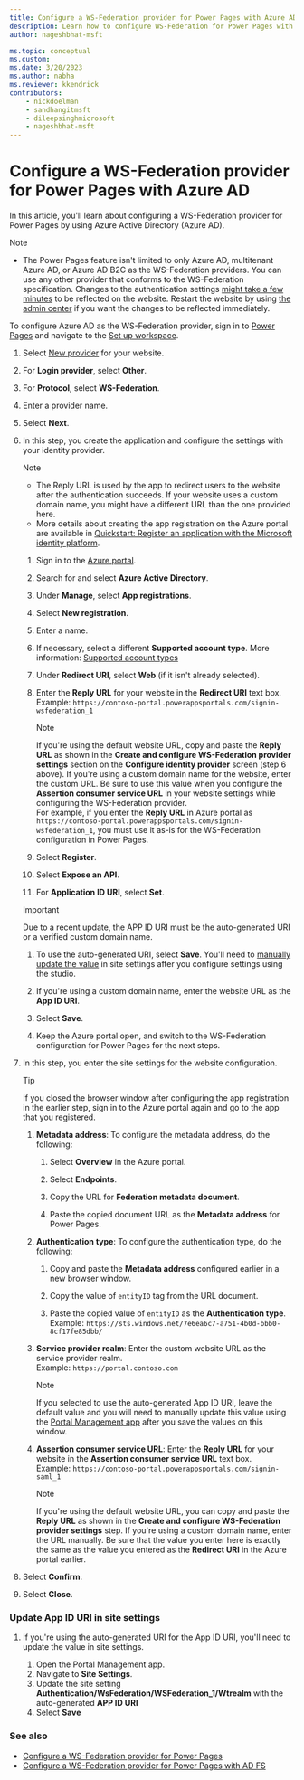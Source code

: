 ```yaml
---
title: Configure a WS-Federation provider for Power Pages with Azure AD
description: Learn how to configure WS-Federation for Power Pages with Azure Active Directory.
author: nageshbhat-msft

ms.topic: conceptual
ms.custom: 
ms.date: 3/20/2023
ms.author: nabha
ms.reviewer: kkendrick
contributors:
    - nickdoelman
    - sandhangitmsft
    - dileepsinghmicrosoft
    - nageshbhat-msft
---
```


# Configure a WS-Federation provider for Power Pages with Azure AD

In this article, you'll learn about configuring a WS-Federation provider for Power Pages by using Azure Active Directory (Azure AD).

> [!NOTE]
> - The Power Pages feature isn't limited to only Azure AD, multitenant Azure AD, or Azure AD B2C as the WS-Federation providers. You can use any other provider that conforms to the WS-Federation specification.
> Changes to the authentication settings [might take a few minutes](/power-apps/maker/portals/admin/clear-server-side-cache#caching-changes-for-portals-with-version-926x-or-later) to be reflected on the website. Restart the website by using [the admin center](../../admin/admin-overview.md) if you want the changes to be reflected immediately.

To configure Azure AD as the WS-Federation provider, sign in to [Power Pages](https://make.powerpages.microsoft.com) and navigate to the [Set up workspace](../../configure/setup-workspace.md).

1. Select [New provider](configure-site.md) for your website.

1. For **Login provider**, select **Other**.

1. For **Protocol**, select **WS-Federation**.

1. Enter a provider name.

1. Select **Next**.

1. In this step, you create the application and configure the settings with your identity provider.

    > [!NOTE]
    > - The Reply URL is used by the app to redirect users to the website after the authentication succeeds. If your website uses a custom domain name, you might have a different URL than the one provided here.
    > - More details about creating the app registration on the Azure portal are available in [Quickstart: Register an application with the Microsoft identity platform](/azure/active-directory/develop/quickstart-register-app).

    1. Sign in to the [Azure portal](https://portal.azure.com).

    1. Search for and select **Azure Active Directory**.

    1. Under **Manage**, select **App registrations**.

    1. Select **New registration**.

    1. Enter a name.

    1. If necessary, select a different **Supported account type**. More information: [Supported account types](/azure/active-directory/develop/quickstart-register-app)

    1. Under **Redirect URI**, select **Web** (if it isn't already selected).

    1. Enter the **Reply URL** for your website in the **Redirect URI** text box. <br /> Example: `https://contoso-portal.powerappsportals.com/signin-wsfederation_1`

        > [!NOTE]
        > If you're using the default website URL, copy and paste the **Reply URL** as shown in the **Create and configure WS-Federation provider settings** section on the **Configure identity provider** screen (step 6 above). If you're using a custom domain name for the website, enter the custom URL. Be sure to use this value when you configure the **Assertion consumer service URL** in your website settings while configuring the WS-Federation provider. <br /> For example, if you enter the **Reply URL** in Azure portal as `https://contoso-portal.powerappsportals.com/signin-wsfederation_1`, you must use it as-is for the WS-Federation configuration in Power Pages.

    1. Select **Register**.

    1. Select **Expose an API**.

    1. For **Application ID URI**, select **Set**.

    > [!IMPORTANT]
    > Due to a recent update, the APP ID URI must be the auto-generated URI or a verified custom domain name.

    1. To use the auto-generated URI, select **Save**. You'll need to [manually update the value](#update-app-id-uri-in-site-settings) in site settings after you configure settings using the studio.
       
    1. If you're using a custom domain name, enter the website URL as the **App ID URI**.

    1. Select **Save**.

    1. Keep the Azure portal open, and switch to the WS-Federation configuration for Power Pages for the next steps.

1. In this step, you enter the site settings for the website configuration.

    > [!TIP]
    > If you closed the browser window after configuring the app registration in the earlier step, sign in to the Azure portal again and go to the app that you registered.

    1. **Metadata address**: To configure the metadata address, do the following:

        1. Select **Overview** in the Azure portal.

        1. Select **Endpoints**.

        1. Copy the URL for **Federation metadata document**.

        1. Paste the copied document URL as the **Metadata address** for Power Pages.

    1. **Authentication type**: To configure the authentication type, do the following:

        1. Copy and paste the **Metadata address** configured earlier in a new browser window.

        1. Copy the value of `entityID` tag from the URL document.

        1. Paste the copied value of `entityID` as the **Authentication type**. <br /> Example: `https://sts.windows.net/7e6ea6c7-a751-4b0d-bbb0-8cf17fe85dbb/`

    1. **Service provider realm**: Enter the custom website URL as the service provider realm. <br /> Example: `https://portal.contoso.com`
    
        > [!NOTE]
        > If you selected to use the auto-generated App ID URI, leave the default value and you will need to manually update this value using the [Portal Management app](#update-app-id-uri-in-site-settings) after you save the values on this window.
        
    1. **Assertion consumer service URL**: Enter the **Reply URL** for your website in the **Assertion consumer service URL** text box. <br /> Example: `https://contoso-portal.powerappsportals.com/signin-saml_1`

        > [!NOTE]
        > If you're using the default website URL, you can copy and paste the **Reply URL** as shown in the **Create and configure WS-Federation provider settings** step. If you're using a custom domain name, enter the URL manually. Be sure that the value you enter here is exactly the same as the value you entered as the **Redirect URI** in the Azure portal earlier.

1. Select **Confirm**.

1. Select **Close**.

### Update App ID URI in site settings

1. If you're using the auto-generated URI for the App ID URI, you'll need to update the value in site settings.
    
    1. Open the Portal Management app.
    1. Navigate to **Site Settings**.
    1. Update the site setting **Authentication/WsFederation/WSFederation_1/Wtrealm** with the auto-generated **APP ID URI**
    1. Select **Save**

### See also

- [Configure a WS-Federation provider for Power Pages](ws-federation-provider.md)
- [Configure a WS-Federation provider for Power Pages with AD FS](ws-federation-settings.md)


